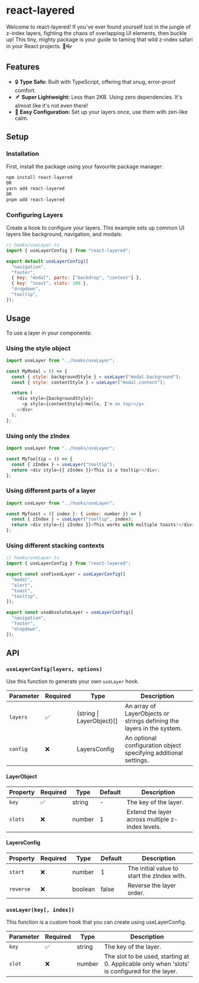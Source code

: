 # react-layered

Welcome to react-layered! If you've ever found yourself lost in the jungle of z-index layers, fighting the chaos of overlapping UI elements, then buckle up! This tiny, mighty package is your guide to taming that wild z-index safari in your React projects. 🌿👓

## Features

- 🔒 **Type Safe:** Built with TypeScript, offering that snug, error-proof comfort.
- 🪶 **Super Lightweight:** Less than 2KB. Using zero dependencies. It's almost like it's not even there!
- 🧘 **Easy Configuration:** Set up your layers once, use them with zen-like calm.

## Setup

### Installation

First, install the package using your favourite package manager:

```bash
npm install react-layered
OR
yarn add react-layered
OR
pnpm add react-layered
```

### Configuring Layers

Create a hook to configure your layers. This example sets up common UI layers like background, navigation, and modals:

```javascript
// hooks/useLayer.ts
import { useLayerConfig } from "react-layered";

export default useLayerConfig([
  "navigation",
  "footer",
  { key: "modal", parts: ["backdrop", "content"] },
  { key: "toast", slots: 100 },
  "dropdown",
  "tooltip",
]);
```

## Usage

To use a layer in your components:

### Using the style object

```javascript
import useLayer from "../hooks/useLayer";

const MyModal = () => {
  const { style: backgroundStyle } = useLayer("modal.background");
  const { style: contentStyle } = useLayer("modal.content");

  return (
    <div style={backgroundStyle}>
      <p style={contentStyle}>Hello, I'm on top!</p>
    </div>
  );
};
```

### Using only the zIndex

```javascript
import useLayer from "../hooks/useLayer";

const MyTooltip = () => {
  const { zIndex } = useLayer("tooltip");
  return <div style={{ zIndex }}>This is a tooltip!</div>;
};
```

### Using different parts of a layer

```javascript
import useLayer from "../hooks/useLayer";

const MyToast = ({ index }: { index: number }) => {
  const { zIndex } = useLayer("tooltip", index);
  return <div style={{ zIndex }}>This works with multiple toasts!</div>;
};
```

### Using different stacking contexts

```javascript
// hooks/useLayer.ts
import { useLayerConfig } from "react-layered";

export const useFixedLayer = useLayerConfig([
  "modal",
  "alert",
  "toast",
  "tooltip",
]);

export const useAbsoluteLayer = useLayerConfig([
  "navigation",
  "footer",
  "dropdown",
]);
```

## API

### `useLayerConfig(layers, options)`

Use this function to generate your own `useLayer` hook.

| Parameter | Required | Type                          | Description                                                            |
| --------- | -------- | ----------------------------- | ---------------------------------------------------------------------- |
| `layers`  | ✅       | (string &#124; LayerObject)[] | An array of LayerObjects or strings defining the layers in the system. |
| `config`  | ❌       | LayersConfig                  | An optional configuration object specifying additional settings.       |

#### LayerObject

| Property | Required | Type   | Default | Description                                      |
| -------- | -------- | ------ | ------- | ------------------------------------------------ |
| `key`    | ✅       | string | -       | The key of the layer.                            |
| `slots`  | ❌       | number | 1       | Extend the layer across multiple z-index levels. |

#### LayersConfig

| Property  | Required | Type    | Default | Description                                 |
| --------- | -------- | ------- | ------- | ------------------------------------------- |
| `start`   | ❌       | number  | 1       | The initial value to start the zIndex with. |
| `reverse` | ❌       | boolean | false   | Reverse the layer order.                    |

### `useLayer(key[, index])`

This function is a custom hook that you can create using useLayerConfig.

| Parameter | Required | Type   | Description                                                                                   |
| --------- | -------- | ------ | --------------------------------------------------------------------------------------------- |
| `key`     | ✅       | string | The key of the layer.                                                                         |
| `slot`    | ❌       | number | The slot to be used, starting at 0. Applicable only when 'slots' is configured for the layer. |
